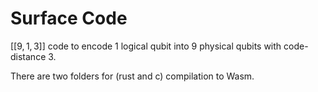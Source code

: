 # Surface Code

$[[9, 1, 3]]$ code to encode 1 logical qubit into 9 physical qubits with code-distance 3.

There are two folders for (rust and c) compilation to Wasm.
